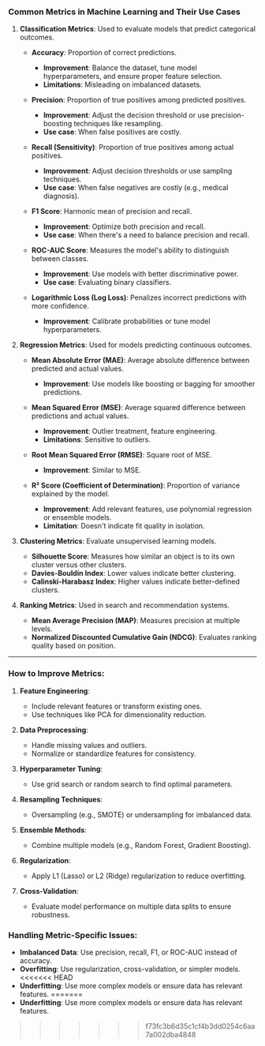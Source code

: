 ### **Common Metrics in Machine Learning and Their Use Cases**

1. **Classification Metrics**:
   Used to evaluate models that predict categorical outcomes.

   - **Accuracy**: Proportion of correct predictions.
     - **Improvement**: Balance the dataset, tune model hyperparameters, and ensure proper feature selection.
     - **Limitations**: Misleading on imbalanced datasets.

   - **Precision**: Proportion of true positives among predicted positives.
     - **Improvement**: Adjust the decision threshold or use precision-boosting techniques like resampling.
     - **Use case**: When false positives are costly.

   - **Recall (Sensitivity)**: Proportion of true positives among actual positives.
     - **Improvement**: Adjust decision thresholds or use sampling techniques.
     - **Use case**: When false negatives are costly (e.g., medical diagnosis).

   - **F1 Score**: Harmonic mean of precision and recall.
     - **Improvement**: Optimize both precision and recall.
     - **Use case**: When there's a need to balance precision and recall.

   - **ROC-AUC Score**: Measures the model's ability to distinguish between classes.
     - **Improvement**: Use models with better discriminative power.
     - **Use case**: Evaluating binary classifiers.

   - **Logarithmic Loss (Log Loss)**: Penalizes incorrect predictions with more confidence.
     - **Improvement**: Calibrate probabilities or tune model hyperparameters.

2. **Regression Metrics**:
   Used for models predicting continuous outcomes.

   - **Mean Absolute Error (MAE)**: Average absolute difference between predicted and actual values.
     - **Improvement**: Use models like boosting or bagging for smoother predictions.

   - **Mean Squared Error (MSE)**: Average squared difference between predictions and actual values.
     - **Improvement**: Outlier treatment, feature engineering.
     - **Limitations**: Sensitive to outliers.

   - **Root Mean Squared Error (RMSE)**: Square root of MSE.
     - **Improvement**: Similar to MSE.

   - **R² Score (Coefficient of Determination)**: Proportion of variance explained by the model.
     - **Improvement**: Add relevant features, use polynomial regression or ensemble models.
     - **Limitation**: Doesn't indicate fit quality in isolation.

3. **Clustering Metrics**:
   Evaluate unsupervised learning models.

   - **Silhouette Score**: Measures how similar an object is to its own cluster versus other clusters.
   - **Davies-Bouldin Index**: Lower values indicate better clustering.
   - **Calinski-Harabasz Index**: Higher values indicate better-defined clusters.

4. **Ranking Metrics**:
   Used in search and recommendation systems.

   - **Mean Average Precision (MAP)**: Measures precision at multiple levels.
   - **Normalized Discounted Cumulative Gain (NDCG)**: Evaluates ranking quality based on position.

---

### **How to Improve Metrics**:

1. **Feature Engineering**:
   - Include relevant features or transform existing ones.
   - Use techniques like PCA for dimensionality reduction.

2. **Data Preprocessing**:
   - Handle missing values and outliers.
   - Normalize or standardize features for consistency.

3. **Hyperparameter Tuning**:
   - Use grid search or random search to find optimal parameters.

4. **Resampling Techniques**:
   - Oversampling (e.g., SMOTE) or undersampling for imbalanced data.

5. **Ensemble Methods**:
   - Combine multiple models (e.g., Random Forest, Gradient Boosting).

6. **Regularization**:
   - Apply L1 (Lasso) or L2 (Ridge) regularization to reduce overfitting.

7. **Cross-Validation**:
   - Evaluate model performance on multiple data splits to ensure robustness.

### **Handling Metric-Specific Issues**:

- **Imbalanced Data**: Use precision, recall, F1, or ROC-AUC instead of accuracy.
- **Overfitting**: Use regularization, cross-validation, or simpler models.
<<<<<<< HEAD
- **Underfitting**: Use more complex models or ensure data has relevant features.
=======
- **Underfitting**: Use more complex models or ensure data has relevant features.
>>>>>>> f73fc3b6d35c1cf4b3dd0254c6aa7a002dba4848
